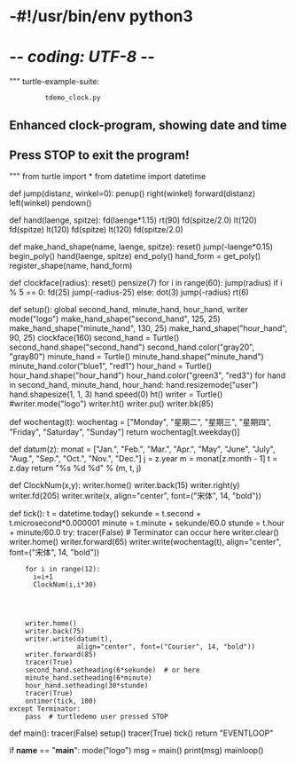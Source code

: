 # -#!/usr/bin/env python3
# -*- coding: UTF-8 -*-
"""       turtle-example-suite:

             tdemo_clock.py

Enhanced clock-program, showing date
and time
  ------------------------------------
   Press STOP to exit the program!
  ------------------------------------
"""
from turtle import *
from datetime import datetime

def jump(distanz, winkel=0):
    penup()
    right(winkel)
    forward(distanz)
    left(winkel)
    pendown()

def hand(laenge, spitze):
    fd(laenge*1.15)
    rt(90)
    fd(spitze/2.0)
    lt(120)
    fd(spitze)
    lt(120)
    fd(spitze)
    lt(120)
    fd(spitze/2.0)

def make_hand_shape(name, laenge, spitze):
    reset()
    jump(-laenge*0.15)
    begin_poly()
    hand(laenge, spitze)
    end_poly()
    hand_form = get_poly()
    register_shape(name, hand_form)

def clockface(radius):
    reset()
    pensize(7)
    for i in range(60):
        jump(radius)
        if i % 5 == 0:
            fd(25)
            jump(-radius-25)
        else:
            dot(3)
            jump(-radius)
        rt(6)

def setup():
    global second_hand, minute_hand, hour_hand, writer
    mode("logo")
    make_hand_shape("second_hand", 125, 25)
    make_hand_shape("minute_hand",  130, 25)
    make_hand_shape("hour_hand", 90, 25)
    clockface(160)
    second_hand = Turtle()
    second_hand.shape("second_hand")
    second_hand.color("gray20", "gray80")
    minute_hand = Turtle()
    minute_hand.shape("minute_hand")
    minute_hand.color("blue1", "red1")
    hour_hand = Turtle()
    hour_hand.shape("hour_hand")
    hour_hand.color("green3", "red3")
    for hand in second_hand, minute_hand, hour_hand:
        hand.resizemode("user")
        hand.shapesize(1, 1, 3)
        hand.speed(0)
    ht()
    writer = Turtle()
    #writer.mode("logo")
    writer.ht()
    writer.pu()
    writer.bk(85)

def wochentag(t):
    wochentag = ["Monday", "星期二", "星期三",
        "星期四", "Friday", "Saturday", "Sunday"]
    return wochentag[t.weekday()]

def datum(z):
    monat = ["Jan.", "Feb.", "Mar.", "Apr.", "May", "June",
             "July", "Aug.", "Sep.", "Oct.", "Nov.", "Dec."]
    j = z.year
    m = monat[z.month - 1]
    t = z.day
    return "%s %d %d" % (m, t, j)

def  ClockNum(x,y):
     writer.home()
     writer.back(15)
     writer.right(y)
     writer.fd(205)
     writer.write(x,
                     align="center", font=("宋体", 14, "bold"))

def tick():
    t = datetime.today()
    sekunde = t.second + t.microsecond*0.000001
    minute = t.minute + sekunde/60.0
    stunde = t.hour + minute/60.0
    try:
        tracer(False)  # Terminator can occur here
        writer.clear()
        writer.home()
        writer.forward(65)
        writer.write(wochentag(t),
                     align="center", font=("宋体", 14, "bold"))

        for i in range(12):
          i=i+1
          ClockNum(i,i*30)
        
        
               
                
        writer.home()
        writer.back(75)
        writer.write(datum(t),
                     align="center", font=("Courier", 14, "bold"))
        writer.forward(85)
        tracer(True)
        second_hand.setheading(6*sekunde)  # or here
        minute_hand.setheading(6*minute)
        hour_hand.setheading(30*stunde)
        tracer(True)
        ontimer(tick, 100)
    except Terminator:
        pass  # turtledemo user pressed STOP

def main():
    tracer(False)
    setup()
    tracer(True)
    tick()
    return "EVENTLOOP"

if __name__ == "__main__":
    mode("logo")
    msg = main()
    print(msg)
    mainloop()


